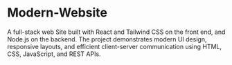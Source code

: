 # Modern-Website
A full-stack web Site built with React and Tailwind CSS on the front end, and Node.js on the backend. The project demonstrates modern UI design, responsive layouts, and efficient client-server communication using HTML, CSS, JavaScript, and REST APIs.
